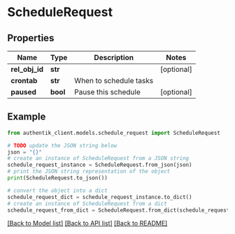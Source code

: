 # ScheduleRequest


## Properties

Name | Type | Description | Notes
------------ | ------------- | ------------- | -------------
**rel_obj_id** | **str** |  | [optional] 
**crontab** | **str** | When to schedule tasks | 
**paused** | **bool** | Pause this schedule | [optional] 

## Example

```python
from authentik_client.models.schedule_request import ScheduleRequest

# TODO update the JSON string below
json = "{}"
# create an instance of ScheduleRequest from a JSON string
schedule_request_instance = ScheduleRequest.from_json(json)
# print the JSON string representation of the object
print(ScheduleRequest.to_json())

# convert the object into a dict
schedule_request_dict = schedule_request_instance.to_dict()
# create an instance of ScheduleRequest from a dict
schedule_request_from_dict = ScheduleRequest.from_dict(schedule_request_dict)
```
[[Back to Model list]](../README.md#documentation-for-models) [[Back to API list]](../README.md#documentation-for-api-endpoints) [[Back to README]](../README.md)


